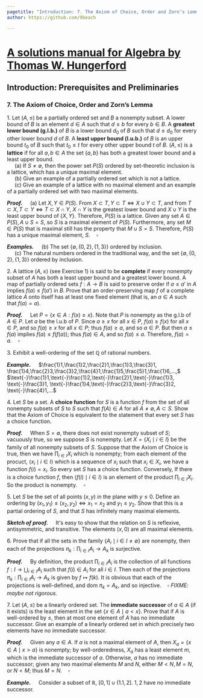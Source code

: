```yaml
---
pagetitle: "Introduction: 7. The Axiom of Choice, Order and Zorn’s Lemma"
author: https://github.com/9beach

---
```


# [A solutions manual for Algebra by Thomas W. Hungerford](README.md)
## Introduction: Prerequisites and Preliminaries
### 7. The Axiom of Choice, Order and Zorn’s Lemma


1\. Let $(A, \le )$ be a partially ordered set and $B$ a nonempty subset. A
lower bound of $B$ is an element $d\in A$ such that $d\le b$ for every $b\in B$.
A **greatest lower bound (g.l.b.)** of $B$ is a lower bound $d_0$ of $B$ such
that $d \le d_0$ for every other lower bound $d$ of $B$. A **least upper bound
(l.u.b.)** of $B$ is an upper bound $t_0$ of $B$ such that $t_0 \le t$ for
every other upper bound $t$ of $B$. $(A,\le )$ is a **lattice** if for all $a,
b \in A$ the set $\{a, b\}$ has both a greatest lower bound and a least upper
bound.
\
&nbsp;$\quad$(a) If $S \ne \emptyset$, then the power set $P(S)$ ordered by
set-theoretic inclusion is a lattice, which has a unique maximal element.
\
&nbsp;$\quad$(b) Give an example of a partially ordered set which is not a
lattice.
\
&nbsp;$\quad$(c\) Give an example of a lattice with no maximal element and
an example of a partially ordered set with two maximal elements.

**_Proof._**&nbsp;$\quad$(a) Let $X, Y \in P(S)$. From
$X \subset T, Y \subset T \iff X \cup Y \subset T$,
and from $T \subset X, T \subset Y \iff T \subset X \cap Y$,
$X \cap Y$ is the greatest lower bound and $X \cup Y$ is the least upper
bound of $\left\{{X, Y}\right\}$. Therefore, $P(S)$ is a lattice. Given
any set $A \in P(S), A \cup S = S$, so $S$ is a maximal element of $P(S)$.
Furthermore, any set $M \in P(S)$ that is maximal still has the property
that $M \cup S = S$. Therefore, $P(S)$ has a unique maximal element,
$S$.$\quad\square$

**_Examples._**&nbsp;$\quad$(b) The set $\{\emptyset, \{0, 2\}, \{1, 3\}\}$ ordered
by inclusion.
\
&nbsp;$\quad$(c\) The natural numbers ordered in the traditional way, and
the set $\{\emptyset, \{0, 2\}, \{1, 3\}\}$ ordered by inclusion.

2\. A lattice $(A,\le )$ (see Exercise 1) is said to be **complete** if every
nonempty subset of $A$ has both a least upper bound and a greatest lower
bound. A map of partially ordered sets $f :A\to B$ is said to preserve
order if $a\le a'$ in $A$ implies $f(a) \le f(a')$ in $B$. Prove that an
order-preserving map $f$ of a complete lattice $A$ onto itself has at
least one fixed element (that is, an $a \in A$ such that $f(a) = a$).

**_Proof._**&nbsp;$\quad$Let $P=\{x\in A:f(x)\ge x\}$. Note that $P$ is nonempty as
the g.l.b of $A\in P$. Let $a$ be the l.u.b of $P$. Since $a\ge x$ for all
$x\in P$, $f(a) \ge f(x)$ for all $x\in P$, and so $f(a)\ge x$ for all $x\in P$;
thus $f(a) \ge a$, and so $a\in P$. But then $a\le f(a)$ implies $f(a)\le f(f(a))$;
thus $f(a)\in A$, and so $f(a)\le a$. Therefore, $f(a) = a$.$\quad\square$

3\. Exhibit a well-ordering of the set $\mathbb{Q}$ of rational numbers.

**_Example._**&nbsp;$\quad$$\frac{1}1,\frac{1}2,\frac{2}1,\frac{1}3,\frac{3}1,
\frac{1}4,\frac{2}3,\frac{3}2,\frac{4}1,\frac{1}5,\frac{5}1,\frac{1}6,...,$
$\text{-}\frac{1}1,\text{-}\frac{1}2,\text{-}\frac{2}1,\text{-}\frac{1}3,
\text{-}\frac{3}1, \text{-}\frac{1}4,\text{-}\frac{2}3,\text{-}\frac{3}2,
\text{-}\frac{4}1,...$

4\. Let $S$ be a set. A **choice function** for $S$ is a function $f$ from
the set of all nonempty subsets of $S$ to $S$ such that $f(A) \in A$ for
all $A \ne \emptyset, A\subset S$. Show that the Axiom of Choice is equivalent
to the statement that every set $S$ has a choice function.

**_Proof._**&nbsp;$\quad$When $S = \emptyset$, there does not exist nonempty
subset of $S$; vacuously true, so we suppose $S$ is nonempty.
Let $X=\{X_i\mid i\in I\}$ be the family of all nonempty subsets of $S$.
Suppose that the Axiom of Choice is true, then we have
$\prod_{i\in I}X_i$ which is nonempty; from each element of the procuct,
$\langle x_i\mid i\in I\rangle$ which is a sequence of $x_i$
such that $x_i\in X_i$, we have a function $f(i)=x_i$. So every set
$S$ has a choice function. Conversely, If there is a choice function $f$,
then $\langle f(i)\mid i\in I\rangle$ is an element of the product
$\prod_{i\in I}X_i$. So the product is nonempty.$\quad\square$

5\. Let $S$ be the set of all points $(x, y)$ in the plane with $y \le 0$.
Define an ordering by $(x_1,y_1) \le (x_2,y_2) \iff x_1 = x_2$ and $y_1 \le
y_2$. Show that this is a partial ordering of $S$, and that $S$ has
infinitely many maximal elements.

**_Sketch of proof._**&nbsp;$\quad$It's easy to show that the relation on $S$ is
reflexive, antisymmetric, and transitive. The elements $(x, 0)$ are all
maximal elements.

6\. Prove that if all the sets in the family $\{A_i \mid i \in I \ne
\emptyset\}$ are nonempty, then each of the projections $\pi _k : \prod_{i\in I}
{A_i \to A_k}$ is surjective.

**_Proof._**&nbsp;$\quad$By definition, the product $\prod_{i\in I}{A_i}$
is the collection of all functions $f : I \to \bigcup_{i \in I}A_i$ such
that $f(i) \in A_i$ for all $i \in I$. Then each of the projections
$\pi_k : \prod_{i\in I} {A_i \to A_k}$ is given by $f \mapsto f(k)$. It is
obvious that each of the projections is well-defined, and $\text{dom }
\pi_k=A_k$, and so injective.$\quad\square$
_FIXME: maybe not rigorous._

7\. Let $(A, \le )$ be a linearly ordered set. The **immediate successor** of
$a \in A$ (if it exists) is the least element in the set $\{x\in A\mid
a<x\}$. Prove that if $A$ is well-ordered by $\le$, then at most one element
of $A$ has no immediate successor. Give an example of a linearly ordered
set in which precisely two elements have no immediate successor.

**_Proof._**&nbsp;$\quad$Given any $a \in A$. If $a$ is not a maximal element
of $A$, then $X_a=\{x \in A\mid x>a\}$ is nonempty; by
well-orderedness, $X_a$ has a least element $m$, which is the immediate
successor of $a$. Otherwise, $a$ has no immediate successor; given any two
maximal elements $M$ and $N$, either $M < N, M = N$, or $N < M$; thus
$M = N$.$\quad\square$

**_Example._**&nbsp;$\quad$Consider a subset of $\mathbb{R}$, $\left[0, 1\right]
\cup \left(1.1, 2\right]$. $1, 2$ have no immediate
successor.
